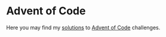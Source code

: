 # Advent of Code

Here you may find my [solutions](solutions) to [Advent of Code](https://adventofcode.com/) challenges.
